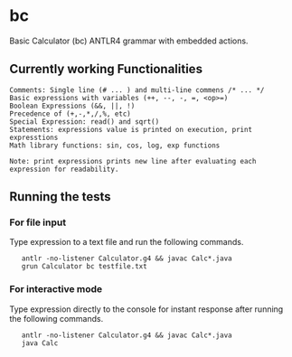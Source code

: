 # bc
Basic Calculator (bc) ANTLR4 grammar with embedded actions.

##  Currently working Functionalities
  
    Comments: Single line (# ... ) and multi-line commens /* ... */
    Basic expressions with variables (++, --, -, =, <op>=)
    Boolean Expressions (&&, ||, !)
    Precedence of (+,-,*,/,%, etc)
    Special Expression: read() and sqrt()
    Statements: expressions value is printed on execution, print expresstions
    Math library functions: sin, cos, log, exp functions
    
    Note: print expressions prints new line after evaluating each expression for readability.


##  Running the tests

### For file input
Type expression to a text file and run the following commands.

```
   antlr -no-listener Calculator.g4 && javac Calc*.java
   grun Calculator bc testfile.txt
```

### For interactive mode
Type expression directly to the console for instant response 
after running the following commands. 
```
   antlr -no-listener Calculator.g4 && javac Calc*.java
   java Calc
```
